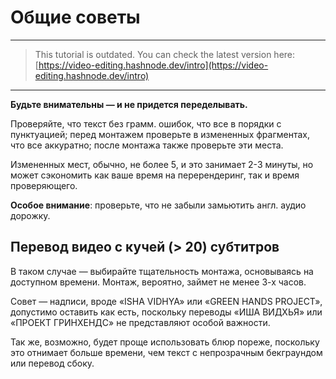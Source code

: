 # Общие советы

---

> This tutorial is outdated. You can check the latest version here: [https://video-editing.hashnode.dev/intro](https://video-editing.hashnode.dev/intro)

---


**Будьте внимательны — и не придется переделывать.**

Проверяйте, что текст без грамм. ошибок, что все в порядки с пунктуацией;
перед монтажем проверьте в измененных фрагментах, что все аккуратно;
после монтажа также проверьте эти места.

Измененных мест, обычно, не более 5, и это занимает 2-3 минуты, но может
сэкономить как ваше время на перерендеринг, так и время проверяющего.

**Особое внимание**: проверьте, что не забыли замьютить англ. аудио дорожку.

## Перевод видео с кучей (> 20) субтитров

В таком случае — выбирайте тщательность монтажа, основываясь на
доступном времени. Монтаж, вероятно, займет не менее 3-х часов.

Совет — надписи, вроде «ISHA VIDHYA» или «GREEN HANDS PROJECT»,
допустимо оставить как есть, поскольку переводы «ИША ВИДХЬЯ» или
«ПРОЕКТ ГРИНХЕНДС» не представляют особой важности.

Так же, возможно, будет проще использовать блюр пореже, поскольку это
отнимает больше времени, чем текст с непрозрачным бекграундом
или перевод сбоку.

